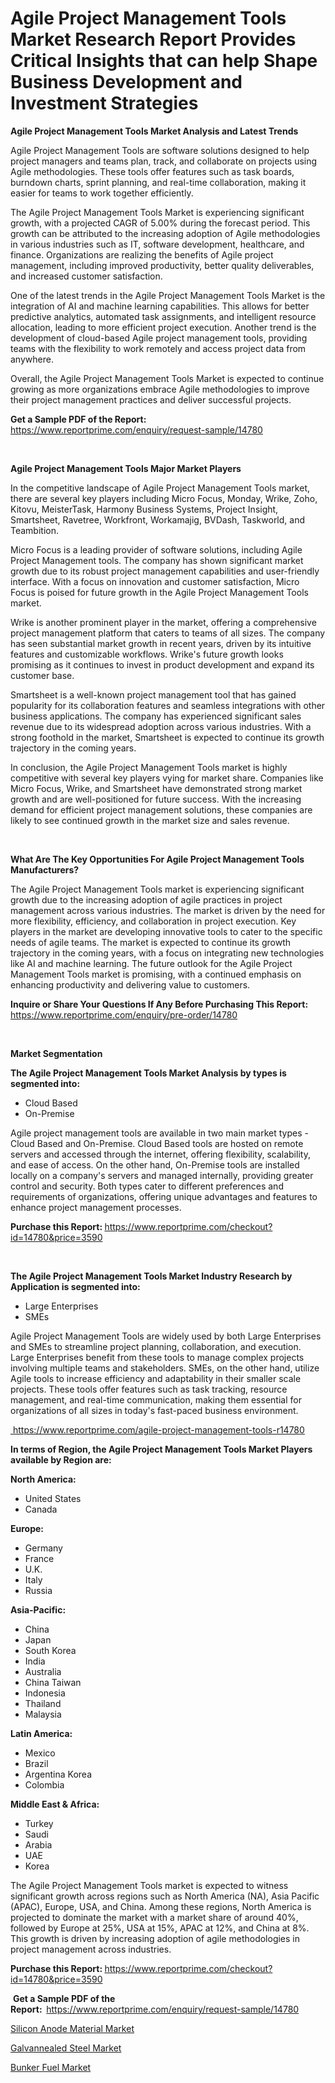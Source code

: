 <p><h1>Agile Project Management Tools Market Research Report Provides Critical Insights that can help Shape Business Development and Investment Strategies</h1></p><p><strong>Agile Project Management Tools Market Analysis and Latest Trends</strong></p>
<p><p>Agile Project Management Tools are software solutions designed to help project managers and teams plan, track, and collaborate on projects using Agile methodologies. These tools offer features such as task boards, burndown charts, sprint planning, and real-time collaboration, making it easier for teams to work together efficiently.</p><p>The Agile Project Management Tools Market is experiencing significant growth, with a projected CAGR of 5.00% during the forecast period. This growth can be attributed to the increasing adoption of Agile methodologies in various industries such as IT, software development, healthcare, and finance. Organizations are realizing the benefits of Agile project management, including improved productivity, better quality deliverables, and increased customer satisfaction.</p><p>One of the latest trends in the Agile Project Management Tools Market is the integration of AI and machine learning capabilities. This allows for better predictive analytics, automated task assignments, and intelligent resource allocation, leading to more efficient project execution. Another trend is the development of cloud-based Agile project management tools, providing teams with the flexibility to work remotely and access project data from anywhere.</p><p>Overall, the Agile Project Management Tools Market is expected to continue growing as more organizations embrace Agile methodologies to improve their project management practices and deliver successful projects.</p></p>
<p><strong>Get a Sample PDF of the Report:&nbsp;</strong> <a href="https://www.reportprime.com/enquiry/request-sample/14780">https://www.reportprime.com/enquiry/request-sample/14780</a></p>
<p>&nbsp;</p>
<p><strong>Agile Project Management Tools Major Market Players</strong></p>
<p><p>In the competitive landscape of Agile Project Management Tools market, there are several key players including Micro Focus, Monday, Wrike, Zoho, Kitovu, MeisterTask, Harmony Business Systems, Project Insight, Smartsheet, Ravetree, Workfront, Workamajig, BVDash, Taskworld, and Teambition.</p><p>Micro Focus is a leading provider of software solutions, including Agile Project Management tools. The company has shown significant market growth due to its robust project management capabilities and user-friendly interface. With a focus on innovation and customer satisfaction, Micro Focus is poised for future growth in the Agile Project Management Tools market.</p><p>Wrike is another prominent player in the market, offering a comprehensive project management platform that caters to teams of all sizes. The company has seen substantial market growth in recent years, driven by its intuitive features and customizable workflows. Wrike's future growth looks promising as it continues to invest in product development and expand its customer base.</p><p>Smartsheet is a well-known project management tool that has gained popularity for its collaboration features and seamless integrations with other business applications. The company has experienced significant sales revenue due to its widespread adoption across various industries. With a strong foothold in the market, Smartsheet is expected to continue its growth trajectory in the coming years.</p><p>In conclusion, the Agile Project Management Tools market is highly competitive with several key players vying for market share. Companies like Micro Focus, Wrike, and Smartsheet have demonstrated strong market growth and are well-positioned for future success. With the increasing demand for efficient project management solutions, these companies are likely to see continued growth in the market size and sales revenue.</p></p>
<p>&nbsp;</p>
<p><strong>What Are The Key Opportunities For Agile Project Management Tools Manufacturers?</strong></p>
<p><p>The Agile Project Management Tools market is experiencing significant growth due to the increasing adoption of agile practices in project management across various industries. The market is driven by the need for more flexibility, efficiency, and collaboration in project execution. Key players in the market are developing innovative tools to cater to the specific needs of agile teams. The market is expected to continue its growth trajectory in the coming years, with a focus on integrating new technologies like AI and machine learning. The future outlook for the Agile Project Management Tools market is promising, with a continued emphasis on enhancing productivity and delivering value to customers.</p></p>
<p><strong>Inquire or Share Your Questions If Any Before Purchasing This Report:</strong> <a href="https://www.reportprime.com/enquiry/pre-order/14780">https://www.reportprime.com/enquiry/pre-order/14780</a></p>
<p>&nbsp;</p>
<p><strong>Market Segmentation</strong></p>
<p><strong>The Agile Project Management Tools Market Analysis by types is segmented into:</strong></p>
<p><ul><li>Cloud Based</li><li>On-Premise</li></ul></p>
<p><p>Agile project management tools are available in two main market types - Cloud Based and On-Premise. Cloud Based tools are hosted on remote servers and accessed through the internet, offering flexibility, scalability, and ease of access. On the other hand, On-Premise tools are installed locally on a company's servers and managed internally, providing greater control and security. Both types cater to different preferences and requirements of organizations, offering unique advantages and features to enhance project management processes.</p></p>
<p><strong>Purchase this Report:&nbsp;</strong><a href="https://www.reportprime.com/checkout?id=14780&price=3590">https://www.reportprime.com/checkout?id=14780&price=3590</a></p>
<p>&nbsp;</p>
<p><strong>The Agile Project Management Tools Market Industry Research by Application is segmented into:</strong></p>
<p><ul><li>Large Enterprises</li><li>SMEs</li></ul></p>
<p><p>Agile Project Management Tools are widely used by both Large Enterprises and SMEs to streamline project planning, collaboration, and execution. Large Enterprises benefit from these tools to manage complex projects involving multiple teams and stakeholders. SMEs, on the other hand, utilize Agile tools to increase efficiency and adaptability in their smaller scale projects. These tools offer features such as task tracking, resource management, and real-time communication, making them essential for organizations of all sizes in today's fast-paced business environment.</p></p>
<p><a href="https://www.reportprime.com/agile-project-management-tools-r14780">&nbsp;https://www.reportprime.com/agile-project-management-tools-r14780</a></p>
<p><strong>In terms of Region, the Agile Project Management Tools Market Players available by Region are:</strong></p>
<p>
    <p> <strong> North America: </strong>
        <ul>
            <li>United States</li>
            <li>Canada</li>
        </ul>
        </p> 
    <p> <strong> Europe: </strong>
        <ul>
            <li>Germany</li>
            <li>France</li>
            <li>U.K.</li>
            <li>Italy</li>
            <li>Russia</li>
        </ul>
        </p> 
    <p> <strong> Asia-Pacific: </strong>
        <ul>
            <li>China</li>
            <li>Japan</li>
            <li>South Korea</li>
            <li>India</li>
            <li>Australia</li>
            <li>China Taiwan</li>
            <li>Indonesia</li>
            <li>Thailand</li>
            <li>Malaysia</li>
        </ul>
        </p> 
    <p> <strong> Latin America: </strong>
        <ul>
            <li>Mexico</li>
            <li>Brazil</li>
            <li>Argentina Korea</li>
            <li>Colombia</li>
        </ul>
        </p> 
    <p> <strong> Middle East & Africa: </strong>
        <ul>
            <li>Turkey</li>
            <li>Saudi</li>
            <li>Arabia</li>
            <li>UAE</li>
            <li>Korea</li>
        </ul>
    </p>
    </p>
<p><p>The Agile Project Management Tools market is expected to witness significant growth across regions such as North America (NA), Asia Pacific (APAC), Europe, USA, and China. Among these regions, North America is projected to dominate the market with a market share of around 40%, followed by Europe at 25%, USA at 15%, APAC at 12%, and China at 8%. This growth is driven by increasing adoption of agile methodologies in project management across industries.</p></p>
<p><strong>Purchase this Report: </strong><a href="https://www.reportprime.com/checkout?id=14780&price=3590">https://www.reportprime.com/checkout?id=14780&price=3590</a></p>
<p>&nbsp;<strong>Get a Sample PDF of the Report:&nbsp;&nbsp;</strong><a href="https://www.reportprime.com/enquiry/request-sample/14780">https://www.reportprime.com/enquiry/request-sample/14780</a></p>
<p><strong></strong></p>
<p><p><a href="https://www.linkedin.com/pulse/silicon-anode-material-market-centers-aspects-growth-share-opportunity-1hnje?trackingId=YVYx9ITCuCLkbS6Dk7UWMw%3D%3D">Silicon Anode Material Market</a></p><p><a href="https://www.linkedin.com/pulse/galvannealed-steel-market-size-growing-forecasted-period-from-nslle?trackingId=EDCImQB55Vmuh2FxcZjMAw%3D%3D">Galvannealed Steel Market</a></p><p><a href="https://www.linkedin.com/pulse/bunker-fuel-market-size-focuses-dynamics-in-depth-analysis-future-jgfxe?trackingId=w0FSl%2BKWUz6hD6f887UyvQ%3D%3D">Bunker Fuel Market</a></p></p>